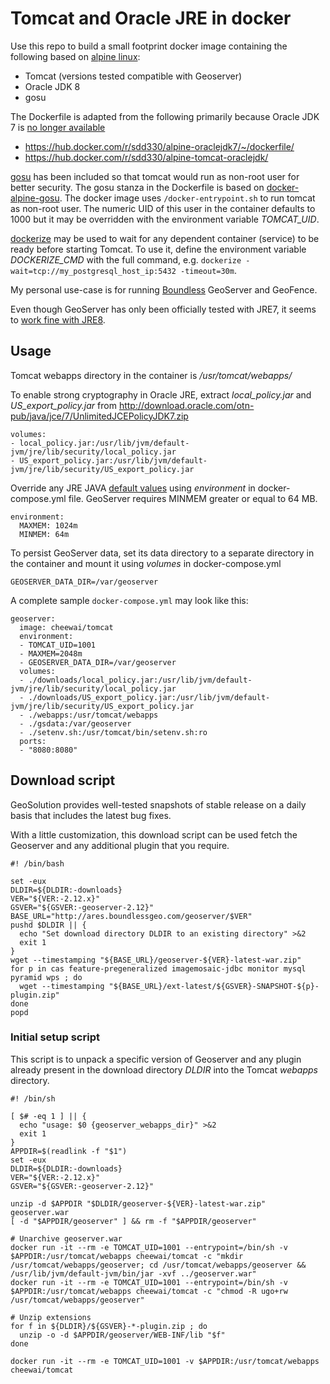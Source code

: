 # Tomcat and Oracle JRE in docker

Use this repo to build a small footprint docker image containing the following based on [alpine linux](https://hub.docker.com/_/alpine/):

- Tomcat (versions tested compatible with Geoserver)
- Oracle JDK 8
- gosu

The Dockerfile is adapted from the following primarily because Oracle JDK 7 is [no longer available](http://www.oracle.com/technetwork/java/javase/overview/index.html)

- https://hub.docker.com/r/sdd330/alpine-oraclejdk7/~/dockerfile/
- https://hub.docker.com/r/sdd330/alpine-tomcat-oraclejdk/

[gosu](https://github.com/tianon/gosu) has been included so that tomcat would run as non-root user for better security. The gosu stanza in the Dockerfile is based on [docker-alpine-gosu](https://github.com/mendsley/docker-alpine-gosu). The docker image uses `/docker-entrypoint.sh` to run tomcat as non-root user. The numeric UID of this user in the container defaults to 1000 but it may be overridden with the environment variable *TOMCAT_UID*.

[dockerize](https://github.com/jwilder/dockerize) may be used to wait for any dependent container (service) to be ready before starting Tomcat. To use it, define the environment variable *DOCKERIZE_CMD* with the full command, e.g. `dockerize -wait=tcp://my_postgresql_host_ip:5432 -timeout=30m`.

My personal use-case is for running [Boundless](http://boundlessgeo.com/products/opengeo-suite/) GeoServer and GeoFence.

Even though GeoServer has only been officially tested with JRE7, it seems to [work fine with JRE8](http://osdir.com/ml/geoserver-development-geospatial-java/2015-01/msg00331.html).

## Usage

Tomcat webapps directory in the container is */usr/tomcat/webapps/*

To enable strong cryptography in Oracle JRE, extract *local_policy.jar* and *US_export_policy.jar* from http://download.oracle.com/otn-pub/java/jce/7/UnlimitedJCEPolicyJDK7.zip

```
volumes:
- local_policy.jar:/usr/lib/jvm/default-jvm/jre/lib/security/local_policy.jar
- US_export_policy.jar:/usr/lib/jvm/default-jvm/jre/lib/security/US_export_policy.jar
```

Override any JRE JAVA [default values](https://github.com/cynici/tomcat/blob/master/Dockerfile) using *environment* in docker-compose.yml file. GeoServer requires MINMEM greater or equal to 64 MB.

```
environment:
  MAXMEM: 1024m
  MINMEM: 64m
```

To persist GeoServer data, set its data directory to a separate directory in the container and mount it using *volumes* in docker-compose.yml

```
GEOSERVER_DATA_DIR=/var/geoserver
```

A complete sample `docker-compose.yml` may look like this:

```
geoserver:
  image: cheewai/tomcat
  environment:
  - TOMCAT_UID=1001
  - MAXMEM=2048m
  - GEOSERVER_DATA_DIR=/var/geoserver
  volumes:
  - ./downloads/local_policy.jar:/usr/lib/jvm/default-jvm/jre/lib/security/local_policy.jar
  - ./downloads/US_export_policy.jar:/usr/lib/jvm/default-jvm/jre/lib/security/US_export_policy.jar
  - ./webapps:/usr/tomcat/webapps
  - ./gsdata:/var/geoserver
  - ./setenv.sh:/usr/tomcat/bin/setenv.sh:ro
  ports:
  - "8080:8080"
```

## Download script

GeoSolution provides well-tested snapshots of stable release on a daily basis that includes the latest bug fixes.

With a little customization, this download script can be used fetch the Geoserver and any additional plugin that you require.

```
#! /bin/bash

set -eux
DLDIR=${DLDIR:-downloads}
VER="${VER:-2.12.x}"
GSVER="${GSVER:-geoserver-2.12}"
BASE_URL="http://ares.boundlessgeo.com/geoserver/$VER"
pushd $DLDIR || {
  echo "Set download directory DLDIR to an existing directory" >&2
  exit 1
}
wget --timestamping "${BASE_URL}/geoserver-${VER}-latest-war.zip"
for p in cas feature-pregeneralized imagemosaic-jdbc monitor mysql pyramid wps ; do
  wget --timestamping "${BASE_URL}/ext-latest/${GSVER}-SNAPSHOT-${p}-plugin.zip"
done
popd
```

### Initial setup script

This script is to unpack a specific version of Geoserver and any plugin already present in the download directory *DLDIR* into the Tomcat *webapps* directory.

```
#! /bin/sh

[ $# -eq 1 ] || {
  echo "usage: $0 {geoserver_webapps_dir}" >&2
  exit 1
}
APPDIR=$(readlink -f "$1")
set -eux
DLDIR=${DLDIR:-downloads}
VER="${VER:-2.12.x}"
GSVER="${GSVER:-geoserver-2.12}"

unzip -d $APPDIR "$DLDIR/geoserver-${VER}-latest-war.zip" geoserver.war
[ -d "$APPDIR/geoserver" ] && rm -f "$APPDIR/geoserver"

# Unarchive geoserver.war
docker run -it --rm -e TOMCAT_UID=1001 --entrypoint=/bin/sh -v $APPDIR:/usr/tomcat/webapps cheewai/tomcat -c "mkdir /usr/tomcat/webapps/geoserver; cd /usr/tomcat/webapps/geoserver && /usr/lib/jvm/default-jvm/bin/jar -xvf ../geoserver.war"
docker run -it --rm -e TOMCAT_UID=1001 --entrypoint=/bin/sh -v $APPDIR:/usr/tomcat/webapps cheewai/tomcat -c "chmod -R ugo+rw /usr/tomcat/webapps/geoserver"

# Unzip extensions
for f in ${DLDIR}/${GSVER}-*-plugin.zip ; do
  unzip -o -d $APPDIR/geoserver/WEB-INF/lib "$f"
done

docker run -it --rm -e TOMCAT_UID=1001 -v $APPDIR:/usr/tomcat/webapps cheewai/tomcat
```

